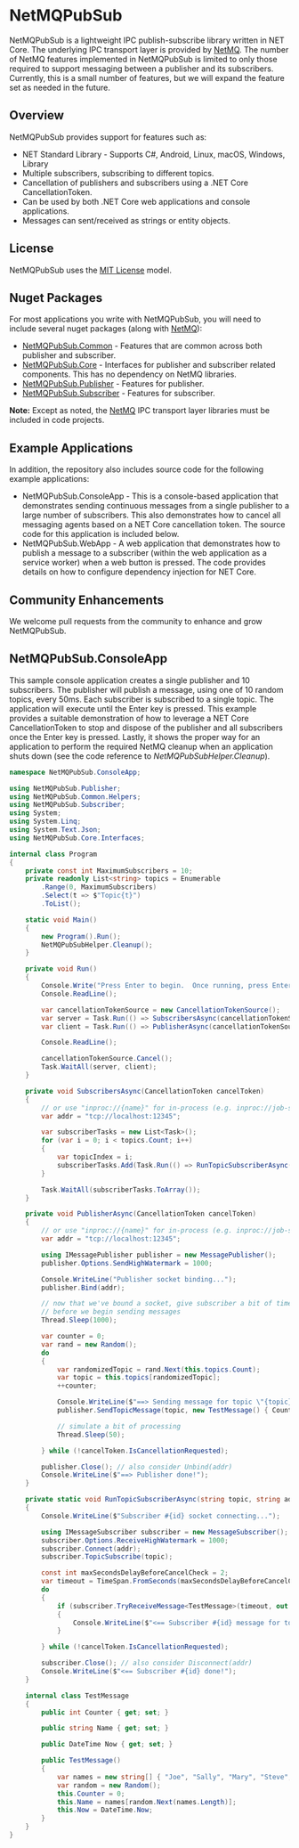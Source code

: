 # NetMQPubSub
NetMQPubSub is a lightweight IPC publish-subscribe library written in NET Core. The underlying IPC transport layer is provided by
[NetMQ](https://github.com/zeromq/netmq).  The number of NetMQ features implemented in NetMQPubSub is limited to
only those required to support messaging between a publisher and its subscribers. Currently, this is a small number
of features, but we will expand the feature set as needed in the future.

## Overview

NetMQPubSub provides support for features such as:
* NET Standard Library - Supports C#, Android, Linux, macOS, Windows, Library
* Multiple subscribers, subscribing to different topics.
* Cancellation of publishers and subscribers using a .NET Core CancellationToken.
* Can be used by both .NET Core web applications and console applications.
* Messages can sent/received as strings or entity objects.

## License
NetMQPubSub uses the <a href="https://mit-license.org/" target="_blank_">MIT License</a> model.

## Nuget Packages

For most applications you write with NetMQPubSub, you will need to include
several nuget packages (along with [NetMQ](https://github.com/zeromq/netmq)):

* [NetMQPubSub.Common](https://www.nuget.org/packages/NetMQPubSub.Common) - Features that are common across both publisher and subscriber.
* [NetMQPubSub.Core](https://www.nuget.org/packages/NetMQPubSub.Core) - Interfaces for publisher and subscriber related components. This has no dependency on NetMQ libraries.
* [NetMQPubSub.Publisher](https://www.nuget.org/packages/NetMQPubSub.Publisher) - Features for publisher.
* [NetMQPubSub.Subscriber](https://www.nuget.org/packages/NetMQPubSub.Subscriber) - Features for subscriber.

**Note:** Except as noted, the [NetMQ](https://github.com/zeromq/netmq) IPC transport layer libraries must be
included in code projects.

## Example Applications

In addition, the repository also includes source code for the following example applications:

* NetMQPubSub.ConsoleApp - This is a console-based application that demonstrates sending continuous messages from a single publisher to a large number of subscribers.  This also demonstrates how to cancel all messaging agents based on a NET Core cancellation token.
The source code for this application is included below.
* NetMQPubSub.WebApp - A web application that demonstrates how to publish a message to a subscriber (within the web application as a service worker) when a web button is pressed. The code provides details on how to configure dependency injection for NET Core.

## Community Enhancements
We welcome pull requests from the community to enhance and grow NetMQPubSub.

## NetMQPubSub.ConsoleApp
This sample console application creates a single publisher and 10 subscribers.  The publisher will publish a message,
using one of 10 random topics, every 50ms.  Each subscriber is subscribed to a single topic.
The application will execute until the Enter key is pressed. This example provides a suitable demonstration of how
to leverage a NET Core CancellationToken to stop and dispose of the publisher and all subscribers once
the Enter key is pressed. Lastly, it shows the proper way for an application to perform
the required NetMQ cleanup when an application shuts down (see the code reference
to *NetMQPubSubHelper.Cleanup*).

``` csharp
namespace NetMQPubSub.ConsoleApp;

using NetMQPubSub.Publisher;
using NetMQPubSub.Common.Helpers;
using NetMQPubSub.Subscriber;
using System;
using System.Linq;
using System.Text.Json;
using NetMQPubSub.Core.Interfaces;

internal class Program
{
	private const int MaximumSubscribers = 10;
	private readonly List<string> topics = Enumerable
		.Range(0, MaximumSubscribers)
		.Select(t => $"Topic{t}")
		.ToList();

	static void Main()
	{
		new Program().Run();
		NetMQPubSubHelper.Cleanup();
	}

	private void Run()
	{
		Console.Write("Press Enter to begin.  Once running, press Enter again to stop.");
		Console.ReadLine();

		var cancellationTokenSource = new CancellationTokenSource();
		var server = Task.Run(() => SubscribersAsync(cancellationTokenSource.Token));
		var client = Task.Run(() => PublisherAsync(cancellationTokenSource.Token));

		Console.ReadLine();

		cancellationTokenSource.Cancel();
		Task.WaitAll(server, client);
	}

	private void SubscribersAsync(CancellationToken cancelToken)
	{
		// or use "inproc://{name}" for in-process (e.g. inproc://job-service)
		var addr = "tcp://localhost:12345";

		var subscriberTasks = new List<Task>();
		for (var i = 0; i < topics.Count; i++)
		{
			var topicIndex = i;
			subscriberTasks.Add(Task.Run(() => RunTopicSubscriberAsync(topics[topicIndex], addr, topicIndex, cancelToken), cancelToken));
		}

		Task.WaitAll(subscriberTasks.ToArray());
	}

	private void PublisherAsync(CancellationToken cancelToken)
	{
		// or use "inproc://{name}" for in-process (e.g. inproc://job-service)
		var addr = "tcp://localhost:12345";

		using IMessagePublisher publisher = new MessagePublisher();
		publisher.Options.SendHighWatermark = 1000;

		Console.WriteLine("Publisher socket binding...");
		publisher.Bind(addr);

		// now that we've bound a socket, give subscriber a bit of time to initialize
		// before we begin sending messages
		Thread.Sleep(1000);

		var counter = 0;
		var rand = new Random();
		do
		{
			var randomizedTopic = rand.Next(this.topics.Count);
			var topic = this.topics[randomizedTopic];
			++counter;

			Console.WriteLine($"==> Sending message for topic \"{topic}\". Message: #{counter}");
			publisher.SendTopicMessage(topic, new TestMessage() { Counter = counter });

			// simulate a bit of processing
			Thread.Sleep(50);

		} while (!cancelToken.IsCancellationRequested);

		publisher.Close(); // also consider Unbind(addr)
		Console.WriteLine($"==> Publisher done!");
	}

	private static void RunTopicSubscriberAsync(string topic, string addr, int id, CancellationToken cancelToken)
	{
		Console.WriteLine($"Subscriber #{id} socket connecting...");

		using IMessageSubscriber subscriber = new MessageSubscriber();
		subscriber.Options.ReceiveHighWatermark = 1000;
		subscriber.Connect(addr);
		subscriber.TopicSubscribe(topic);

		const int maxSecondsDelayBeforeCancelCheck = 2;
		var timeout = TimeSpan.FromSeconds(maxSecondsDelayBeforeCancelCheck);
		do
		{
			if (subscriber.TryReceiveMessage<TestMessage>(timeout, out var messageTopicReceived, out var entityReceived))
			{
				Console.WriteLine($"<== Subscriber #{id} message for topic \"{messageTopicReceived}\". Message: {JsonSerializer.Serialize(entityReceived)}");
			}

		} while (!cancelToken.IsCancellationRequested);

		subscriber.Close(); // also consider Disconnect(addr)
		Console.WriteLine($"<== Subscriber #{id} done!");
	}

	internal class TestMessage
	{
		public int Counter { get; set; }

		public string Name { get; set; }

		public DateTime Now { get; set; }

		public TestMessage()
		{
			var names = new string[] { "Joe", "Sally", "Mary", "Steve", "Iris", "Bob" };
			var random = new Random();
			this.Counter = 0;
			this.Name = names[random.Next(names.Length)];
			this.Now = DateTime.Now;
		}
	}
}
```